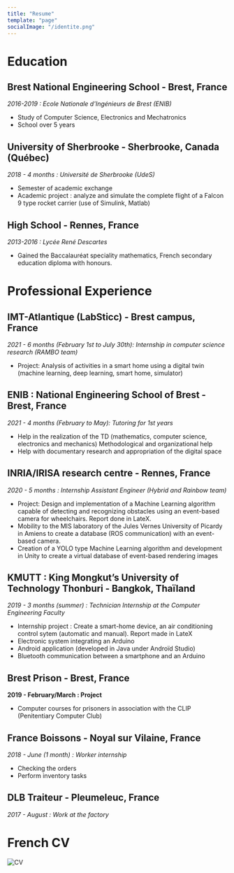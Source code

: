 ```yaml
---
title: "Resume"
template: "page"
socialImage: "/identite.png"
---
```


# Education
## Brest National Engineering School - Brest, France
*2016-2019 : Ecole Nationale d'Ingénieurs de Brest (ENIB)*
- Study of Computer Science, Electronics and Mechatronics 
- School over 5 years

## University of Sherbrooke - Sherbrooke, Canada (Québec)
*2018 - 4 months : Université de Sherbrooke (UdeS)*
- Semester of academic exchange
- Academic project : analyze and simulate the complete flight of a Falcon 9 type rocket carrier (use of Simulink, Matlab)

## High School - Rennes, France
*2013-2016 : Lycée René Descartes*
- Gained the Baccalauréat speciality mathematics, French secondary education diploma with honours.


# Professional Experience
## IMT-Atlantique (LabSticc) - Brest campus, France
*2021 - 6 months (February 1st to July 30th): Internship in computer science research (RAMBO team)*
- Project: Analysis of activities in a smart home using a digital twin (machine learning, deep learning, smart home, simulator)

## ENIB : National Engineering School of Brest - Brest, France
*2021 - 4 months (February to May): Tutoring for 1st years*
- Help in the realization of the TD (mathematics, computer science, electronics and mechanics)
Methodological and organizational help
- Help with documentary research and appropriation of the digital space

## INRIA/IRISA research centre - Rennes, France
*2020 - 5 months : Internship Assistant Engineer (Hybrid and Rainbow team)*
- Project: Design and implementation of a Machine Learning algorithm capable of detecting and recognizing obstacles using an event-based camera for wheelchairs. Report done in LateX.
- Mobility to the MIS laboratory of the Jules Vernes University of Picardy in Amiens to create a database (ROS communication) with an event-based camera.
- Creation of a YOLO type Machine Learning algorithm and development in Unity to create a virtual database of event-based rendering images

## KMUTT : King Mongkut’s University of Technology Thonburi - Bangkok, Thaïland
*2019 - 3 months (summer) : Technician Internship at the Computer Engineering Faculty*
- Internship project : Create a smart-home device, an air conditioning control sytem (automatic and manual). Report made in LateX
- Electronic system integrating an Arduino
- Android application (developed in Java under Androïd Studio)
- Bluetooth communication between a smartphone and an Arduino

## Brest Prison - Brest, France
**2019 - February/March : Project**
- Computer courses for prisoners in association with the CLIP (Penitentiary Computer Club)

## France Boissons - Noyal sur Vilaine, France
*2018 - June (1 month) : Worker internship*
- Checking the orders
- Perform inventory tasks

## DLB Traiteur - Pleumeleuc, France
*2017 - August : Work at the factory*


# French CV

![CV](/cv.png)